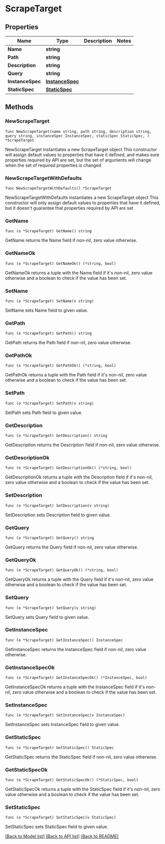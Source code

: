 # ScrapeTarget

## Properties

Name | Type | Description | Notes
------------ | ------------- | ------------- | -------------
**Name** | **string** |  | 
**Path** | **string** |  | 
**Description** | **string** |  | 
**Query** | **string** |  | 
**InstanceSpec** | [**InstanceSpec**](InstanceSpec.md) |  | 
**StaticSpec** | [**StaticSpec**](StaticSpec.md) |  | 

## Methods

### NewScrapeTarget

`func NewScrapeTarget(name string, path string, description string, query string, instanceSpec InstanceSpec, staticSpec StaticSpec, ) *ScrapeTarget`

NewScrapeTarget instantiates a new ScrapeTarget object
This constructor will assign default values to properties that have it defined,
and makes sure properties required by API are set, but the set of arguments
will change when the set of required properties is changed

### NewScrapeTargetWithDefaults

`func NewScrapeTargetWithDefaults() *ScrapeTarget`

NewScrapeTargetWithDefaults instantiates a new ScrapeTarget object
This constructor will only assign default values to properties that have it defined,
but it doesn't guarantee that properties required by API are set

### GetName

`func (o *ScrapeTarget) GetName() string`

GetName returns the Name field if non-nil, zero value otherwise.

### GetNameOk

`func (o *ScrapeTarget) GetNameOk() (*string, bool)`

GetNameOk returns a tuple with the Name field if it's non-nil, zero value otherwise
and a boolean to check if the value has been set.

### SetName

`func (o *ScrapeTarget) SetName(v string)`

SetName sets Name field to given value.


### GetPath

`func (o *ScrapeTarget) GetPath() string`

GetPath returns the Path field if non-nil, zero value otherwise.

### GetPathOk

`func (o *ScrapeTarget) GetPathOk() (*string, bool)`

GetPathOk returns a tuple with the Path field if it's non-nil, zero value otherwise
and a boolean to check if the value has been set.

### SetPath

`func (o *ScrapeTarget) SetPath(v string)`

SetPath sets Path field to given value.


### GetDescription

`func (o *ScrapeTarget) GetDescription() string`

GetDescription returns the Description field if non-nil, zero value otherwise.

### GetDescriptionOk

`func (o *ScrapeTarget) GetDescriptionOk() (*string, bool)`

GetDescriptionOk returns a tuple with the Description field if it's non-nil, zero value otherwise
and a boolean to check if the value has been set.

### SetDescription

`func (o *ScrapeTarget) SetDescription(v string)`

SetDescription sets Description field to given value.


### GetQuery

`func (o *ScrapeTarget) GetQuery() string`

GetQuery returns the Query field if non-nil, zero value otherwise.

### GetQueryOk

`func (o *ScrapeTarget) GetQueryOk() (*string, bool)`

GetQueryOk returns a tuple with the Query field if it's non-nil, zero value otherwise
and a boolean to check if the value has been set.

### SetQuery

`func (o *ScrapeTarget) SetQuery(v string)`

SetQuery sets Query field to given value.


### GetInstanceSpec

`func (o *ScrapeTarget) GetInstanceSpec() InstanceSpec`

GetInstanceSpec returns the InstanceSpec field if non-nil, zero value otherwise.

### GetInstanceSpecOk

`func (o *ScrapeTarget) GetInstanceSpecOk() (*InstanceSpec, bool)`

GetInstanceSpecOk returns a tuple with the InstanceSpec field if it's non-nil, zero value otherwise
and a boolean to check if the value has been set.

### SetInstanceSpec

`func (o *ScrapeTarget) SetInstanceSpec(v InstanceSpec)`

SetInstanceSpec sets InstanceSpec field to given value.


### GetStaticSpec

`func (o *ScrapeTarget) GetStaticSpec() StaticSpec`

GetStaticSpec returns the StaticSpec field if non-nil, zero value otherwise.

### GetStaticSpecOk

`func (o *ScrapeTarget) GetStaticSpecOk() (*StaticSpec, bool)`

GetStaticSpecOk returns a tuple with the StaticSpec field if it's non-nil, zero value otherwise
and a boolean to check if the value has been set.

### SetStaticSpec

`func (o *ScrapeTarget) SetStaticSpec(v StaticSpec)`

SetStaticSpec sets StaticSpec field to given value.



[[Back to Model list]](../README.md#documentation-for-models) [[Back to API list]](../README.md#documentation-for-api-endpoints) [[Back to README]](../README.md)


